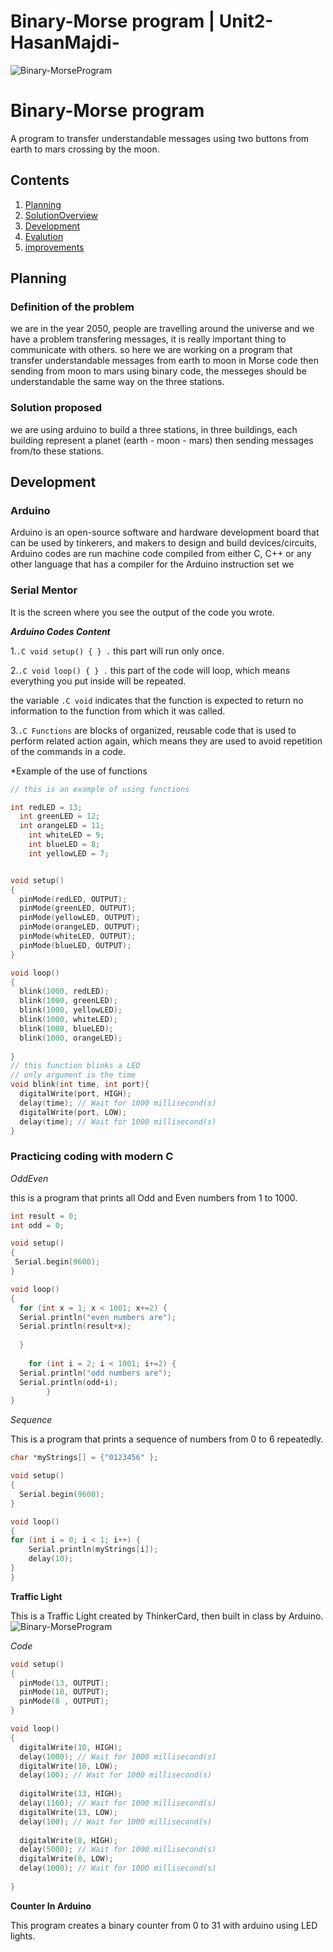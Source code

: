 # Binary-Morse program | Unit2-HasanMajdi-
![Binary-MorseProgram](Unit2.png)

Binary-Morse program 
===========================
A program to transfer understandable messages using two buttons from earth to mars crossing by the moon. 

Contents
---------
  1. [Planning](#planning)
  1. [SolutionOverview](#SolutionOverview)
  1. [Development](#development)
  1. [Evalution](#evaluation)
  1. [improvements](#improvements)
  
  Planning
----------
### Definition of the problem 
we are in the year 2050, people are travelling around the universe and we have a problem transfering messages, it is really important thing to communicate with others. so here we are working on a program that transfer understandable messages from earth to moon in Morse code then sending from moon to mars using binary code, the messeges should be understandable the same way on the three stations.

### Solution proposed
we are using arduino to build a three stations, in three buildings, each building represent a planet (earth - moon - mars) 
then sending messages from/to these stations.

Development
-----------
 
 ### Arduino 
 Arduino is an open-source software and hardware development board that can be used by tinkerers, and makers to design and build devices/circuits, Arduino codes are run machine code compiled from either C, C++ or any other language that has a compiler for the Arduino instruction set we 
 
 ### Serial Mentor 
 It is the screen where you see the output of the code you wrote.
 
 ***Arduino Codes Content***
  
 1.```.C
 void setup()
{
}
 .```
this part will run only once. 

2.```.C
void loop()
{
}
.```
this part of the code will loop, which means everything you put inside will be repeated. 

the variable ```.C void``` indicates that the function is expected to return no information to the function from which it was called.

3.```.C Functions``` are blocks of organized, reusable code that is used to perform related action again, which means they are used to avoid repetition of the commands in a code. 
 
*Example of the use of functions

```.C
// this is an example of using functions 

int redLED = 13; 
  int greenLED = 12;
  int orangeLED = 11;
	int whiteLED = 9; 
	int blueLED = 8;
	int yellowLED = 7;


void setup()
{
  pinMode(redLED, OUTPUT);
  pinMode(greenLED, OUTPUT);
  pinMode(yellowLED, OUTPUT); 
  pinMode(orangeLED, OUTPUT);
  pinMode(whiteLED, OUTPUT);
  pinMode(blueLED, OUTPUT);
}

void loop()
{
  blink(1000, redLED);
  blink(1000, greenLED);
  blink(1000, yellowLED);
  blink(1000, whiteLED);
  blink(1000, blueLED);
  blink(1000, orangeLED);
  
}
// this function blinks a LED
// only argument is the time 
void blink(int time, int port){
  digitalWrite(port, HIGH);
  delay(time); // Wait for 1000 millisecond(s)
  digitalWrite(port, LOW);
  delay(time); // Wait for 1000 millisecond(s)
}
```

### Practicing coding with modern C

*OddEven*

this is a program that prints all Odd and Even numbers from 1 to 1000. 

```.C 
int result = 0;
int odd = 0;

void setup()
{
 Serial.begin(9600);
}

void loop()
{
  for (int x = 1; x < 1001; x+=2) {
  Serial.println("even numbers are"); 
  Serial.println(result+x); 
   
  }
    
    for (int i = 2; i < 1001; i+=2) {
  Serial.println("odd numbers are"); 
  Serial.println(odd+i);  
		}
}
```
*Sequence*

This is a program that prints a sequence of numbers from 0 to 6 repeatedly.
```.C
char *myStrings[] = {"0123456" };

void setup()
{ 
  Serial.begin(9600);
}

void loop()
{
for (int i = 0; i < 1; i++) {
    Serial.println(myStrings[i]);
    delay(10);
}
}
```
**Traffic Light** 

This is a Traffic Light created by ThinkerCard, then built in class by Arduino. 
![Binary-MorseProgram](Traffic.png)

*Code*

```.C
void setup()
{
  pinMode(13, OUTPUT);
  pinMode(10, OUTPUT);
  pinMode(8 , OUTPUT);
}

void loop()
{
  digitalWrite(10, HIGH);
  delay(1000); // Wait for 1000 millisecond(s)
  digitalWrite(10, LOW);
  delay(100); // Wait for 1000 millisecond(s)
  
  digitalWrite(13, HIGH);
  delay(1160); // Wait for 1000 millisecond(s)
  digitalWrite(13, LOW);
  delay(100); // Wait for 1000 millisecond(s)
  
  digitalWrite(8, HIGH);
  delay(5000); // Wait for 1000 millisecond(s)
  digitalWrite(8, LOW);
  delay(1000); // Wait for 1000 millisecond(s)
  
} 
```
 
**Counter In Arduino** 

This program creates a binary counter from 0 to 31 with arduino using LED lights. 

